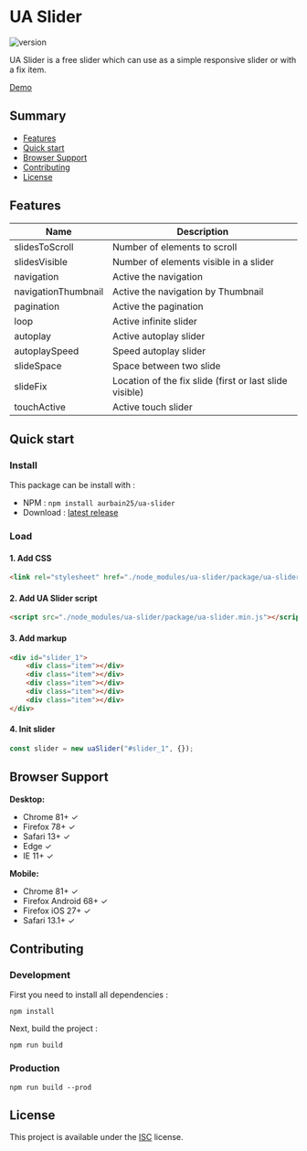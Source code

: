 # UA Slider

![version](https://img.shields.io/badge/Version-2.0.0-green.svg)

UA Slider is a free slider which can use as a simple responsive slider or with a fix item.

[Demo](https://ua-slider.alexandreurbain.fr)

## Summary
+ [Features](#features)
+ [Quick start](#quick-start)
+ [Browser Support](#browser-support)
+ [Contributing](#contributing)
+ [License](#license)

## Features

| Name | Description |
| ---- | ----- |
| slidesToScroll | Number of elements to scroll |
| slidesVisible | Number of elements visible in a slider |
| navigation | Active the navigation |
| navigationThumbnail | Active the navigation by Thumbnail |
| pagination | Active the pagination |
| loop | Active infinite slider |
| autoplay | Active autoplay slider |
| autoplaySpeed | Speed autoplay slider |
| slideSpace | Space between two slide |
| slideFix | Location of the fix slide (first or last slide visible) |
| touchActive | Active touch slider |

## Quick start

### Install

This package can be install with :
- NPM : `npm install aurbain25/ua-slider`
- Download : [latest release](https://github.com/aurbain25/ua-slider/archive/v2.0.0.zip)

### Load

#### 1. Add CSS

```html
<link rel="stylesheet" href="./node_modules/ua-slider/package/ua-slider.min.css">
```

#### 2. Add UA Slider script

```html
<script src="./node_modules/ua-slider/package/ua-slider.min.js"></script>
```

#### 3. Add markup

```html
<div id="slider_1">
    <div class="item"></div>
    <div class="item"></div>
    <div class="item"></div>
    <div class="item"></div>
    <div class="item"></div>
</div>
```

#### 4. Init slider

```js
const slider = new uaSlider("#slider_1", {});
```


## Browser Support

**Desktop:**
- Chrome 81+ ✓
- Firefox 78+ ✓
- Safari 13+ ✓
- Edge  ✓
- IE 11+ ✓

**Mobile:**
- Chrome 81+ ✓
- Firefox Android 68+ ✓
- Firefox iOS 27+ ✓
- Safari 13.1+ ✓

## Contributing

### Development

First you need to install all dependencies :

```
npm install
```

Next, build the project :

```
npm run build
```

### Production

```
npm run build --prod
```

## License

This project is available under the [ISC](https://opensource.org/licenses/ISC) license.